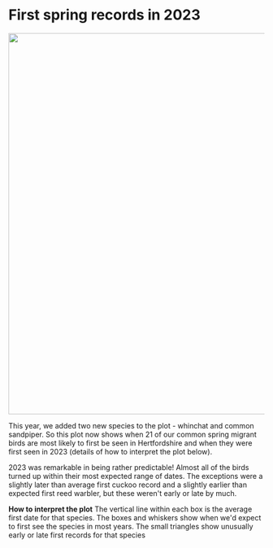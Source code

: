 # First spring records in 2023

<img src="_figures/spring_dates_2023.png" width = "750">

This year, we added two new species to the plot - whinchat and common sandpiper. So this plot now shows when 21 of our common spring migrant birds are most likely to first be seen in Hertfordshire and when they were first seen in 2023 (details of how to interpret the plot below).

2023 was remarkable in being rather predictable! Almost all of the birds turned up within their most expected range of dates. The exceptions were a slightly later than average first cuckoo record and a slightly earlier than expected first reed warbler, but these weren't early or late by much.

**How to interpret the plot** The vertical line within each box is the average first date for that species. The boxes and whiskers show when we'd expect to first see the species in most years. The small triangles show unusually early or late first records for that species
